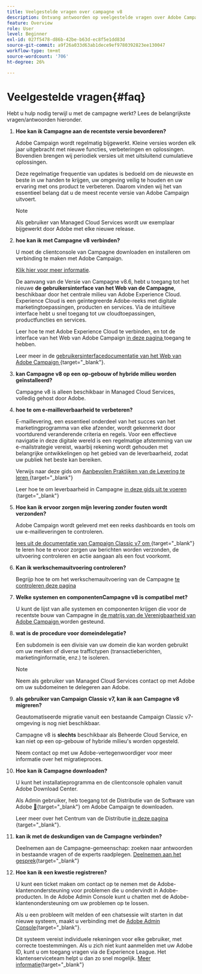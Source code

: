 ```yaml
---
title: Veelgestelde vragen over campagne v8
description: Ontvang antwoorden op veelgestelde vragen over Adobe Campaign.
feature: Overview
role: User
level: Beginner
exl-id: 027f5478-d86b-42be-b63d-ec8f5e1dd83d
source-git-commit: a9f26a033d63ab1dece9ef9780392823ee130047
workflow-type: tm+mt
source-wordcount: '706'
ht-degree: 26%

---
```


# Veelgestelde vragen{#faq}

Hebt u hulp nodig terwijl u met de campagne werkt? Lees de belangrijkste vragen/antwoorden hieronder.

1. **Hoe kan ik Campagne aan de recentste versie bevorderen?**

   Adobe Campaign wordt regelmatig bijgewerkt. Kleine versies worden elk jaar uitgebracht met nieuwe functies, verbeteringen en oplossingen. Bovendien brengen wij periodiek versies uit met uitsluitend cumulatieve oplossingen.

   Deze regelmatige frequentie van updates is bedoeld om de nieuwste en beste in uw handen te krijgen, uw omgeving veilig te houden en uw ervaring met ons product te verbeteren. Daarom vinden wij het van essentieel belang dat u de meest recente versie van Adobe Campaign uitvoert.

   >[!NOTE]
   >
   >Als gebruiker van Managed Cloud Services wordt uw exemplaar bijgewerkt door Adobe met elke nieuwe release.

1. **hoe kan ik met Campagne v8 verbinden?**

   U moet de clientconsole van Campagne downloaden en installeren om verbinding te maken met Adobe Campaign.

   [Klik hier voor meer informatie](connect.md).

   De aanvang van de Versie van Campagne v8.6, hebt u toegang tot het nieuwe **de gebruikersinterface van het Web van de Campagne**, beschikbaar door het centrale milieu van Adobe Experience Cloud. Experience Cloud is een geïntegreerde Adobe-reeks met digitale marketingtoepassingen, producten en services. Via de intuïtieve interface hebt u snel toegang tot uw cloudtoepassingen, productfuncties en services.

   Leer hoe te met Adobe Experience Cloud te verbinden, en tot de interface van het Web van Adobe Campaign [ in deze pagina ](campaign-ui.md#ac-web-ui) toegang te hebben.

   Leer meer in de [ gebruikersinterfacedocumentatie van het Web van Adobe Campaign ](https://experienceleague.adobe.com/nl/docs/campaign-web/v8/campaign-web-home){target="_blank"}.

1. **kan Campagne v8 op een op-gebouw of hybride milieu worden geïnstalleerd?**

   Campagne v8 is alleen beschikbaar in Managed Cloud Services, volledig gehost door Adobe.

1. **hoe te om e-mailleverbaarheid te verbeteren?**

   E-maillevering, een essentieel onderdeel van het succes van het marketingprogramma van elke afzender, wordt gekenmerkt door voortdurend veranderende criteria en regels. Voor een effectieve navigatie in deze digitale wereld is een regelmatige afstemming van uw e-mailstrategie vereist, waarbij rekening wordt gehouden met belangrijke ontwikkelingen op het gebied van de leverbaarheid, zodat uw publiek het beste kan bereiken.

   Verwijs naar deze gids om [ Aanbevolen Praktijken van de Levering te leren ](https://experienceleague.adobe.com/docs/deliverability-learn/deliverability-best-practice-guide/introduction.html?lang=nl){target="_blank"}

   Leer hoe te om leverbaarheid in Campagne [ in deze gids uit te voeren ](https://experienceleague.adobe.com/docs/deliverability-learn/deliverability-best-practice-guide/additional-resources/general-resources.html?lang=nl-NL){target="_blank"}

1. **Hoe kan ik ervoor zorgen mijn levering zonder fouten wordt verzonden?**

   Adobe Campaign wordt geleverd met een reeks dashboards en tools om uw e-mailleveringen te controleren.

   [ lees uit de documentatie van Campaign Classic v7 om ](https://experienceleague.adobe.com/docs/campaign-classic/using/sending-messages/monitoring-deliveries/about-delivery-monitoring.html?lang=nl-NL){target="_blank"} te leren hoe te ervoor zorgen uw berichten worden verzonden, de uitvoering controleren en actie aangaan als een fout voorkomt.

1. **Kan ik werkschemauitvoering controleren?**

   Begrijp hoe te om het werkschemauitvoering van de Campagne [ te controleren deze pagina ](https://experienceleague.adobe.com/docs/campaign/automation/workflows/executing-a-workflow/start-a-workflow.html?lang=nl-NL)

1. **Welke systemen en componentenCampagne v8 is compatibel met?**

   U kunt de lijst van alle systemen en componenten krijgen die voor de recentste bouw van Campagne in [ de matrijs van de Verenigbaarheid van Adobe Campaign ](compatibility-matrix.md) worden gesteund.

1. **wat is de procedure voor domeindelegatie?**

   Een subdomein is een divisie van uw domein die kan worden gebruikt om uw merken of diverse traffictypen (transactieberichten, marketinginformatie, enz.) te isoleren.

   >[!NOTE]
   >
   >Neem als gebruiker van Managed Cloud Services contact op met Adobe om uw subdomeinen te delegeren aan Adobe.

1. **als gebruiker van Campaign Classic v7, kan ik aan Campagne v8 migreren?**

   Geautomatiseerde migratie vanuit een bestaande Campaign Classic v7-omgeving is nog niet beschikbaar.

   Campagne v8 is **slechts** beschikbaar als Beheerde Cloud Service, en kan niet op een op-gebouw of hybride milieu&#39;s worden opgesteld.

   Neem contact op met uw Adobe-vertegenwoordiger voor meer informatie over het migratieproces.

1. **Hoe kan ik Campagne downloaden?**

   U kunt het installatieprogramma en de clientconsole ophalen vanuit Adobe Download Center.

   Als Admin gebruiker, heb toegang tot de Distributie van de Software van Adobe [&#128279;](https://experience.adobe.com/#/downloads/content/software-distribution/en/campaign.html){target="_blank"}  om Adobe Campaign te downloaden.

   Leer meer over het Centrum van de Distributie [ in deze pagina ](https://experienceleague.adobe.com/docs/experience-cloud/software-distribution/home.html?lang=nl-NL){target="_blank"}.

1. **kan ik met de deskundigen van de Campagne verbinden?**

   Deelnemen aan de Campagne-gemeenschap: zoeken naar antwoorden in bestaande vragen of de experts raadplegen. [Deelnemen aan het gesprek](https://experienceleaguecommunities.adobe.com/t5/adobe-campaign-classic/ct-p/adobe-campaign-classic-community){target="_blank"}


1. **Hoe kan ik een kwestie registreren?**

   U kunt een ticket maken om contact op te nemen met de Adobe-klantenondersteuning voor problemen die u ondervindt in Adobe-producten. In de Adobe Admin Console kunt u chatten met de Adobe-klantenondersteuning om uw problemen op te lossen.

   Als u een probleem wilt melden of een chatsessie wilt starten in dat nieuwe systeem, maakt u verbinding met de [Adobe Admin Console](https://adminConsole.adobe.com/overview){target="_blank"}.

   Dit systeem vereist individuele rekeningen voor elke gebruiker, met correcte toestemmingen. Als u zich niet kunt aanmelden met uw Adobe ID, kunt u om toegang vragen via de Experience League. Het klantenserviceteam helpt u dan zo snel mogelijk. [Meer informatie](https://helpx.adobe.com/nl/enterprise/admin-guide.html/enterprise/using/support-for-experience-cloud.ug.html){target="_blank"}
